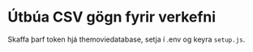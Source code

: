 # Útbúa CSV gögn fyrir verkefni

Skaffa þarf token hjá themoviedatabase, setja í .env og keyra `setup.js`.
